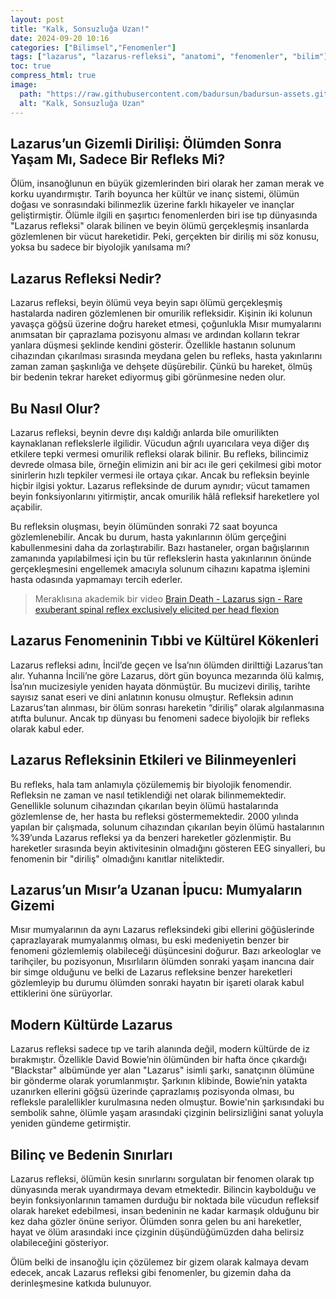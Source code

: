 ```yaml
---
layout: post
title: "Kalk, Sonsuzluğa Uzan!"
date: 2024-09-20 10:16
categories: ["Bilimsel","Fenomenler"]
tags: ["lazarus", "lazarus-refleksi", "anatomi", "fenomenler", "bilim"]
toc: true
compress_html: true
image:
  path: "https://raw.githubusercontent.com/badursun/badursun-assets.github.io/refs/heads/main/img/lazarus-sign-66eea9d53d5dc.webp"
  alt: "Kalk, Sonsuzluğa Uzan"
---
```


## Lazarus’un Gizemli Dirilişi: Ölümden Sonra Yaşam Mı, Sadece Bir Refleks Mi?
Ölüm, insanoğlunun en büyük gizemlerinden biri olarak her zaman merak ve korku uyandırmıştır. Tarih boyunca her kültür ve inanç sistemi, ölümün doğası ve sonrasındaki bilinmezlik üzerine farklı hikayeler ve inançlar geliştirmiştir. Ölümle ilgili en şaşırtıcı fenomenlerden biri ise tıp dünyasında "Lazarus refleksi" olarak bilinen ve beyin ölümü gerçekleşmiş insanlarda gözlemlenen bir vücut hareketidir. Peki, gerçekten bir diriliş mi söz konusu, yoksa bu sadece bir biyolojik yanılsama mı?

## Lazarus Refleksi Nedir?
Lazarus refleksi, beyin ölümü veya beyin sapı ölümü gerçekleşmiş hastalarda nadiren gözlemlenen bir omurilik refleksidir. Kişinin iki kolunun yavaşça göğsü üzerine doğru hareket etmesi, çoğunlukla Mısır mumyalarını anımsatan bir çaprazlama pozisyonu alması ve ardından kolların tekrar yanlara düşmesi şeklinde kendini gösterir. Özellikle hastanın solunum cihazından çıkarılması sırasında meydana gelen bu refleks, hasta yakınlarını zaman zaman şaşkınlığa ve dehşete düşürebilir. Çünkü bu hareket, ölmüş bir bedenin tekrar hareket ediyormuş gibi görünmesine neden olur.

## Bu Nasıl Olur?
Lazarus refleksi, beynin devre dışı kaldığı anlarda bile omurilikten kaynaklanan reflekslerle ilgilidir. Vücudun ağrılı uyarıcılara veya diğer dış etkilere tepki vermesi omurilik refleksi olarak bilinir. Bu refleks, bilincimiz devrede olmasa bile, örneğin elimizin ani bir acı ile geri çekilmesi gibi motor sinirlerin hızlı tepkiler vermesi ile ortaya çıkar. Ancak bu refleksin beyinle hiçbir ilgisi yoktur. Lazarus refleksinde de durum aynıdır; vücut tamamen beyin fonksiyonlarını yitirmiştir, ancak omurilik hâlâ refleksif hareketlere yol açabilir.

Bu refleksin oluşması, beyin ölümünden sonraki 72 saat boyunca gözlemlenebilir. Ancak bu durum, hasta yakınlarının ölüm gerçeğini kabullenmesini daha da zorlaştırabilir. Bazı hastaneler, organ bağışlarının zamanında yapılabilmesi için bu tür reflekslerin hasta yakınlarının önünde gerçekleşmesini engellemek amacıyla solunum cihazını kapatma işlemini hasta odasında yapmamayı tercih ederler.

> Meraklısına akademik bir video [Brain Death - Lazarus sign - Rare exuberant spinal reflex exclusively elicited per head flexion
](https://www.youtube.com/watch?v=Nty6bICZlyA)

## Lazarus Fenomeninin Tıbbi ve Kültürel Kökenleri
Lazarus refleksi adını, İncil’de geçen ve İsa’nın ölümden dirilttiği Lazarus’tan alır. Yuhanna İncili’ne göre Lazarus, dört gün boyunca mezarında ölü kalmış, İsa’nın mucizesiyle yeniden hayata dönmüştür. Bu mucizevi diriliş, tarihte sayısız sanat eseri ve dini anlatının konusu olmuştur. Refleksin adının Lazarus’tan alınması, bir ölüm sonrası hareketin “diriliş” olarak algılanmasına atıfta bulunur. Ancak tıp dünyası bu fenomeni sadece biyolojik bir refleks olarak kabul eder.

## Lazarus Refleksinin Etkileri ve Bilinmeyenleri
Bu refleks, hala tam anlamıyla çözülememiş bir biyolojik fenomendir. Refleksin ne zaman ve nasıl tetiklendiği net olarak bilinmemektedir. Genellikle solunum cihazından çıkarılan beyin ölümü hastalarında gözlemlense de, her hasta bu refleksi göstermemektedir. 2000 yılında yapılan bir çalışmada, solunum cihazından çıkarılan beyin ölümü hastalarının %39’unda Lazarus refleksi ya da benzeri hareketler gözlenmiştir. Bu hareketler sırasında beyin aktivitesinin olmadığını gösteren EEG sinyalleri, bu fenomenin bir "diriliş" olmadığını kanıtlar niteliktedir.

## Lazarus’un Mısır’a Uzanan İpucu: Mumyaların Gizemi
Mısır mumyalarının da aynı Lazarus refleksindeki gibi ellerini göğüslerinde çaprazlayarak mumyalanmış olması, bu eski medeniyetin benzer bir fenomeni gözlemlemiş olabileceği düşüncesini doğurur. Bazı arkeologlar ve tarihçiler, bu pozisyonun, Mısırlıların ölümden sonraki yaşam inancına dair bir simge olduğunu ve belki de Lazarus refleksine benzer hareketleri gözlemleyip bu durumu ölümden sonraki hayatın bir işareti olarak kabul ettiklerini öne sürüyorlar.

## Modern Kültürde Lazarus
Lazarus refleksi sadece tıp ve tarih alanında değil, modern kültürde de iz bırakmıştır. Özellikle David Bowie’nin ölümünden bir hafta önce çıkardığı "Blackstar" albümünde yer alan "Lazarus" isimli şarkı, sanatçının ölümüne bir gönderme olarak yorumlanmıştır. Şarkının klibinde, Bowie’nin yatakta uzanırken ellerini göğsü üzerinde çaprazlamış pozisyonda olması, bu refleksle paralellikler kurulmasına neden olmuştur. Bowie'nin şarkısındaki bu sembolik sahne, ölümle yaşam arasındaki çizginin belirsizliğini sanat yoluyla yeniden gündeme getirmiştir.

## Bilinç ve Bedenin Sınırları
Lazarus refleksi, ölümün kesin sınırlarını sorgulatan bir fenomen olarak tıp dünyasında merak uyandırmaya devam etmektedir. Bilincin kaybolduğu ve beyin fonksiyonlarının tamamen durduğu bir noktada bile vücudun refleksif olarak hareket edebilmesi, insan bedeninin ne kadar karmaşık olduğunu bir kez daha gözler önüne seriyor. Ölümden sonra gelen bu ani hareketler, hayat ve ölüm arasındaki ince çizginin düşündüğümüzden daha belirsiz olabileceğini gösteriyor.

Ölüm belki de insanoğlu için çözülemez bir gizem olarak kalmaya devam edecek, ancak Lazarus refleksi gibi fenomenler, bu gizemin daha da derinleşmesine katkıda bulunuyor.


